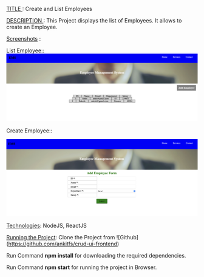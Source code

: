 <u>TITLE </u> : Create and List Employees

<u>DESCRIPTION </u> : This Project displays the list of Employees. It allows to create an Employee.

<u>Screenshots</u> :

  List Employee::
![List Emplyoees Screen](src/img/screenshots/list-employees-screen.png)

  Create Employee::

  ![Create Employee Page](src/img/screenshots/create-employee-screen.png)

<u>Technologies</u>: NodeJS, ReactJS

<u>Running the Project</u>:
Clone the Project from ![Github] (https://github.com/ankitfs/crud-ui-frontend)

Run Command <strong>npm install</strong> for downloading the required dependencies.

Run Command <strong>npm start</strong> for running the project in Browser.

